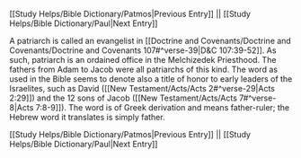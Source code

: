 [[Study Helps/Bible Dictionary/Patmos|Previous Entry]]  ||  [[Study Helps/Bible Dictionary/Paul|Next Entry]]

 A patriarch is called an evangelist in [[Doctrine and Covenants/Doctrine and Covenants/Doctrine and Covenants 107#^verse-39|D&C 107:39-52]]. As such, patriarch is an ordained office in the Melchizedek Priesthood. The fathers from Adam to Jacob were all patriarchs of this kind. The word as used in the Bible seems to denote also a title of honor to early leaders of the Israelites, such as David ([[New Testament/Acts/Acts 2#^verse-29|Acts 2:29]]) and the 12 sons of Jacob ([[New Testament/Acts/Acts 7#^verse-8|Acts 7:8-9]]). The word is of Greek derivation and means father-ruler; the Hebrew word it translates is simply father.

[[Study Helps/Bible Dictionary/Patmos|Previous Entry]]  ||  [[Study Helps/Bible Dictionary/Paul|Next Entry]]